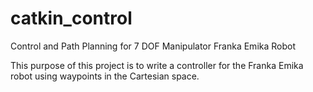 # catkin_control
Control and Path Planning for 7 DOF Manipulator Franka Emika Robot

This purpose of this project is to write a controller for the Franka Emika robot using waypoints in the Cartesian space.
